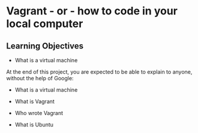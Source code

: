 # Vagrant - or - how to code in your local computer

## Learning Objectives

* What is a virtual machine

At the end of this project, you are expected to be able to explain to anyone, without the help of Google:

* What is a virtual machine

* What is Vagrant

* Who wrote Vagrant

* What is Ubuntu
